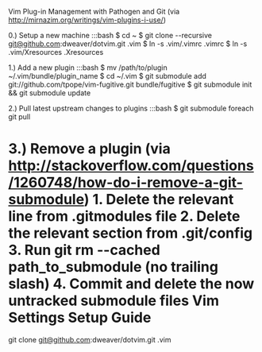 Vim Plug-in Management with Pathogen and Git
(via http://mirnazim.org/writings/vim-plugins-i-use/)

0.) Setup a new machine
    :::bash
    $ cd ~
    $ git clone --recursive git@github.com:dweaver/dotvim.git .vim
    $ ln -s .vim/.vimrc .vimrc
    $ ln -s .vim/Xresources .Xresources


1.) Add a new plugin
    :::bash
    $ mv /path/to/plugin ~/.vim/bundle/plugin_name 
    $ cd ~/.vim
    $ git submodule add git://github.com/tpope/vim-fugitive.git bundle/fugitive
    $ git submodule init && git submodule update

2.) Pull latest upstream changes to plugins
    :::bash
    $ git submodule foreach git pull

3.) Remove a plugin
    (via http://stackoverflow.com/questions/1260748/how-do-i-remove-a-git-submodule)
    1. Delete the relevant line from .gitmodules file
    2. Delete the relevant section from .git/config
    3. Run git rm --cached path_to_submodule (no trailing slash)
    4. Commit and delete the now untracked submodule files
Vim Settings Setup Guide
========================

git clone git@github.com:dweaver/dotvim.git .vim

